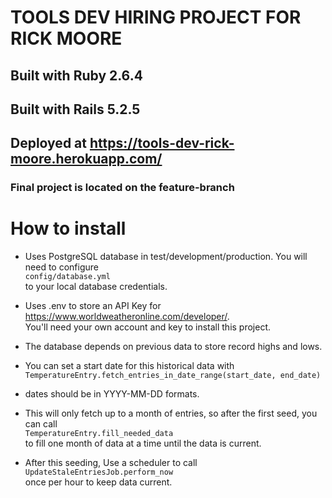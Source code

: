 # TOOLS DEV HIRING PROJECT FOR RICK MOORE

## Built with Ruby 2.6.4
## Built with Rails 5.2.5
## Deployed at https://tools-dev-rick-moore.herokuapp.com/

### Final project is located on the feature-branch    
# How to install

* Uses PostgreSQL database in test/development/production.  You will need to configure  
`config/database.yml`  
to your local database credentials.

* Uses .env to store an API Key for https://www.worldweatheronline.com/developer/.  
You'll need your own account and key to install this project.

* The database depends on previous data to store record highs and lows.

* You can set a start date for this historical data with  
`TemperatureEntry.fetch_entries_in_date_range(start_date, end_date)`

* dates should be in YYYY-MM-DD formats.

* This will only fetch up to a month of entries, so after the first seed, you can call  
`TemperatureEntry.fill_needed_data`  
to fill one month of data at a time until the data is current.

* After this seeding, Use a scheduler to call  
`UpdateStaleEntriesJob.perform_now`  
once per hour to keep data current.